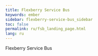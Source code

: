 ```yaml
---
title: Flexberry Service Bus
keywords: ember
sidebar: flexberry-service-bus_sidebar
toc: false
permalink: ru/fsb_landing_page.html
lang: ru
---
```


Flexberry Service Bus